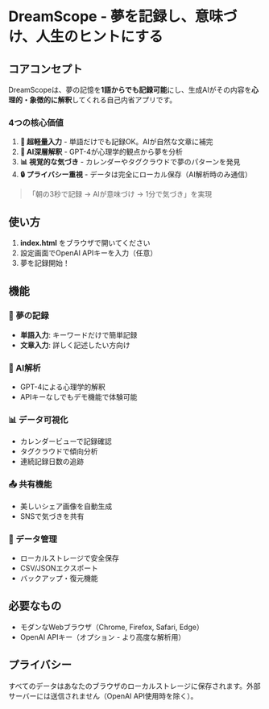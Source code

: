 # DreamScope - 夢を記録し、意味づけ、人生のヒントにする

## コアコンセプト

DreamScopeは、夢の記憶を**1語からでも記録可能**にし、生成AIがその内容を**心理的・象徴的に解釈**してくれる自己内省アプリです。

### 4つの核心価値

1. **📝 超軽量入力** - 単語だけでも記録OK。AIが自然な文章に補完
2. **🧠 AI深層解釈** - GPT-4が心理学的観点から夢を分析
3. **📊 視覚的な気づき** - カレンダーやタグクラウドで夢のパターンを発見
4. **🔒 プライバシー重視** - データは完全にローカル保存（AI解析時のみ通信）

> 「朝の3秒で記録 → AIが意味づけ → 1分で気づき」を実現

## 使い方

1. **index.html** をブラウザで開いてください
2. 設定画面でOpenAI APIキーを入力（任意）
3. 夢を記録開始！

## 機能

### 🌙 夢の記録
- **単語入力**: キーワードだけで簡単記録
- **文章入力**: 詳しく記述したい方向け

### 🧠 AI解析
- GPT-4による心理学的解釈
- APIキーなしでもデモ機能で体験可能

### 📊 データ可視化
- カレンダービューで記録確認
- タグクラウドで傾向分析
- 連続記録日数の追跡

### 📤 共有機能
- 美しいシェア画像を自動生成
- SNSで気づきを共有

### 💾 データ管理
- ローカルストレージで安全保存
- CSV/JSONエクスポート
- バックアップ・復元機能

## 必要なもの

- モダンなWebブラウザ（Chrome, Firefox, Safari, Edge）
- OpenAI APIキー（オプション - より高度な解析用）

## プライバシー

すべてのデータはあなたのブラウザのローカルストレージに保存されます。外部サーバーには送信されません（OpenAI API使用時を除く）。